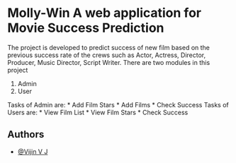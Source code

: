 
# Molly-Win A web application for Movie Success Prediction

The project is developed to predict success of new film based on the previous success rate of the crews such as Actor, Actress, Director, Producer, Music Director, Script Writer.
There are two modules in this project
1) Admin
2) User

Tasks of Admin are: 
    * Add Film Stars
    * Add Films
    * Check Success 
Tasks of Users are:
    * View Film List
    * View Film Stars
    * Check Success


## Authors

- [@Vijin V J](https://www.github.com/vijinvj77)

  